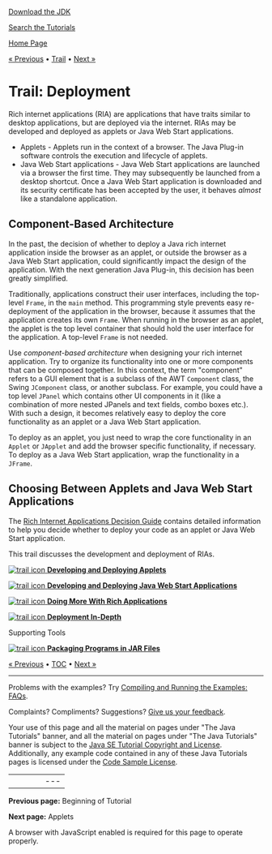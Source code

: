 [Download
the JDK](http://java.sun.com/javase/6/download.jsp)
  
[Search the
Tutorials](../search.html)

[Home Page](../index.html)

[« Previous](../index.html)
•
[Trail](./TOC.html)
•
[Next »](./applet/index.html)

# Trail: Deployment

Rich internet applications (RIA) are applications that have traits similar to
desktop applications, but are deployed via the internet. RIAs may be developed
and deployed as applets or Java Web Start applications.

* Applets - Applets run in the context of a browser. The
  Java Plug-in software controls the execution and
  lifecycle of applets.
* Java Web Start applications - Java Web Start applications are
  launched via a browser the first time. They may subsequently be launched
  from a desktop shortcut.
  Once a Java Web Start application is downloaded and
  its security certificate has been accepted by the user, it behaves
  *almost* like a standalone
  application.

## Component-Based Architecture

In the past, the decision of whether to deploy a Java rich internet application
inside the browser as an applet, or outside the browser as a Java Web Start
application, could significantly impact the design of the application. With the next
generation Java Plug-in, this decision has been greatly simplified.

Traditionally, applications construct their user
interfaces, including the top-level `Frame`, in the `main` method. This programming
style prevents easy re-deployment of the application in the browser, because it
assumes that the application creates its own `Frame`. When running in the browser as
an applet, the applet is the top level container that should hold the user
interface for the application. A top-level `Frame` is not needed.

Use *component-based architecture* when designing your rich internet application.
Try to organize its
functionality into one or more components that can be composed together.
In this context, the term "component" refers to a GUI element that is a subclass of the AWT
`Component` class, the Swing `JComponent` class,
or another subclass. For example, you could have a top
level `JPanel` which contains other UI components in it
(like a combination of more nested JPanels
and text fields, combo boxes etc.). With such a design, it becomes relatively easy to deploy the
core functionality as an applet or a Java Web Start application.

To deploy as an applet, you just need
to wrap the core functionality in an `Applet` or `JApplet`
and add the browser specific functionality,
if necessary. To deploy as a Java Web Start application, wrap the functionality
in a `JFrame`.

## Choosing Between Applets and Java Web Start Applications

The
[Rich Internet Applications Decision Guide](./_riaDecisionGuide.html) contains detailed information to help you decide whether to deploy your code
as an applet or Java Web Start application.

This trail discusses the development and deployment of RIAs.

[![trail icon](../images/coreIcon.gif)
**Developing and Deploying Applets**](applet/index.html)


[![trail icon](../images/coreIcon.gif)
**Developing and Deploying Java Web Start Applications**](webstart/index.html)


[![trail icon](../images/coreIcon.gif)
**Doing More With Rich Applications**](doingMoreWithRIA/index.html)


[![trail icon](../images/coreIcon.gif)
**Deployment In-Depth**](deploymentInDepth/index.html)

Supporting Tools

[![trail icon](../images/coreIcon.gif)
**Packaging Programs in JAR Files**](jar/index.html)

[« Previous](../index.html)
•
[TOC](./TOC.html)
•
[Next »](./applet/index.html)

---

Problems with the examples? Try [Compiling and Running
the Examples: FAQs](../information/run-examples.html).
  
Complaints? Compliments? Suggestions? [Give
us your feedback](http://download.oracle.com/javase/feedback.html).

Your use of this page and all the material on pages under "The Java Tutorials" banner,
and all the material on pages under "The Java Tutorials" banner is subject to the [Java SE Tutorial Copyright
and License](../information/license.html).
Additionally, any example code contained in any of these Java
Tutorials pages is licensed under the
[Code
Sample License](http://developers.sun.com/license/berkeley_license.html).

|  |  |  |  |  |
| --- | --- | --- | --- | --- |
| |  |  | | --- | --- | | duke image | Oracle logo | | [About Oracle](http://www.oracle.com/us/corporate/index.html) | [Oracle Technology Network](http://www.oracle.com/technology/index.html) | [Terms of Service](https://www.samplecode.oracle.com/servlets/CompulsoryClickThrough?type=TermsOfService) | Copyright © 1995, 2011 Oracle and/or its affiliates. All rights reserved. |

**Previous page:** Beginning of Tutorial
  
**Next page:** Applets




A browser with JavaScript enabled is required for this page to operate properly.